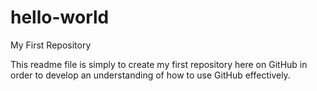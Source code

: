 # hello-world
My First Repository

This readme file is simply to create my first repository here on GitHub in order to develop an understanding of how to use GitHub effectively.
